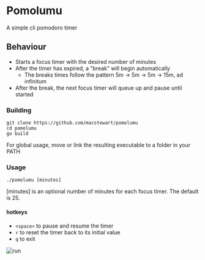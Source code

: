 # Pomolumu

A simple cli pomodoro timer

## Behaviour
- Starts a focus timer with the desired number of minutes
- After the timer has expired, a "break" will begin automatically
    - The breaks times follow the pattern 5m -> 5m -> 5m -> 15m, ad infinitum
- After the break, the next focus timer will queue up and pause until started

### Building
```
git clone https://github.com/macstewart/pomolumu
cd pomolumu
go build
```
For global usage, move or link the resulting executable to a folder in your PATH

### Usage
```
./pomolumu [minutes]
```
[minutes] is an optional number of minutes for each focus timer. The default is 25.

#### hotkeys
- `<space>` to pause and resume the timer
- `r` to reset the timer back to its initial value
- `q` to exit

![run](./assets/.gif)
